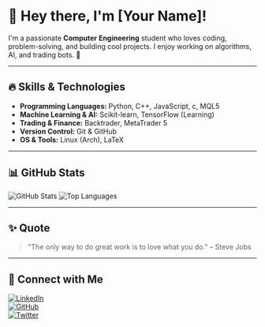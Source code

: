 # 👋 Hey there, I'm [Your Name]!

I'm a passionate **Computer Engineering** student who loves coding, problem-solving, and building cool projects. I enjoy working on algorithms, AI, and trading bots. 🚀

---

## 🔥 Skills & Technologies

- **Programming Languages:** Python, C++, JavaScript, c, MQL5
- **Machine Learning & AI:** Scikit-learn, TensorFlow (Learning)
- **Trading & Finance:** Backtrader, MetaTrader 5
- **Version Control:** Git & GitHub
- **OS & Tools:** Linux (Arch), LaTeX

---

## 📊 GitHub Stats

![GitHub Stats](https://github-readme-stats.vercel.app/api?username=NimaMakhmali&show_icons=true&theme=radical)
![Top Languages](https://github-readme-stats.vercel.app/api/top-langs/?username=YourGitHubUsername&layout=compact&theme=radical)

---

## ✨ Quote

> "The only way to do great work is to love what you do." – Steve Jobs

---

## 🔗 Connect with Me

[![LinkedIn](https://img.shields.io/badge/-LinkedIn-blue?style=flat-square&logo=linkedin)](https://www.linkedin.com/in/YourLinkedIn)  
[![GitHub](https://img.shields.io/badge/-GitHub-black?style=flat-square&logo=github)](https://github.com/YourGitHubUsername)  
[![Twitter](https://img.shields.io/badge/-Twitter-blue?style=flat-square&logo=twitter)](https://twitter.com/YourTwitter)
